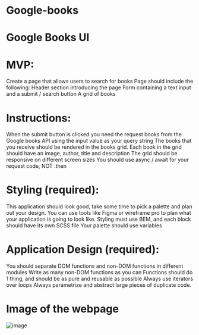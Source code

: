 # Google-books
# Google Books UI
# MVP:
Create a page that allows users to search for books
Page should include the following:
Header section introducing the page
Form containing a text input and a submit / search button
A grid of books
# Instructions:
When the submit button is clicked you need the request books from the Google books API using the input value as your query string
The books that you receive should be rendered in the books grid.
Each book in the grid should have an image, author, title and description
The grid should be responsive on different screen sizes
You should use async / await for your request code, NOT .then
# Styling (required):
This application should look good, take some time to pick a palette and plan out your design. You can use tools like Figma or wireframe pro to plan what your application is going to look like.
Styling must use BEM, and each block should have its own SCSS file
Your palette should use variables
# Application Design (required):
You should separate DOM functions and non-DOM functions in different modules
Write as many non-DOM functions as you can
Functions should do 1 thing, and should be as pure and reusable as possible
Always use iterators over loops
Always parametrize and abstract large pieces of duplicate code.

# Image of the webpage
![image](https://user-images.githubusercontent.com/79642065/198420177-41c8ece0-4204-42f1-bf00-865b7fa3decf.png)
